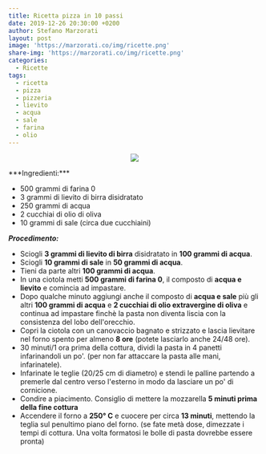 ```yaml
---
title: Ricetta pizza in 10 passi
date: 2019-12-26 20:30:00 +0200
author: Stefano Marzorati
layout: post
image: 'https://marzorati.co/img/ricette.png'
share-img: 'https://marzorati.co/img/ricette.png'
categories:
  - Ricette
tags:
  - ricetta
  - pizza
  - pizzeria
  - lievito
  - acqua
  - sale
  - farina
  - olio
---
```

<p align="center">
  <img src="https://marzorati.co/img/post/pizza.jpg">
</p>   
***Ingredienti:***   

  - 500 grammi di farina 0
  - 3 grammi di lievito di birra disidratato
  - 250 grammi di acqua
  - 2 cucchiai di olio di oliva
  - 10 grammi di sale (circa due cucchiaini)

***Procedimento:***   

* Sciogli **3 grammi di lievito di birra** disidratato in **100 grammi di acqua**.
* Sciogli **10 grammi di sale** in **50 grammi di acqua**.
* Tieni da parte altri **100 grammi di acqua**.
* In una ciotola metti **500 grammi di farina 0**, il composto di **acqua e lievito** e comincia ad impastare.
* Dopo qualche minuto aggiungi anche il composto di **acqua e sale** più gli altri **100 grammi di acqua** e **2 cucchiai di olio extravergine di oliva** e continua ad impastare finchè la pasta non diventa liscia con la consistenza del lobo dell'orecchio.
* Copri la ciotola con un canovaccio bagnato e strizzato e lascia lievitare nel forno spento per almeno **8 ore** (potete lasciarlo anche 24/48 ore).
* 30 minuti/1 ora prima della cottura, dividi la pasta in 4 panetti infarinandoli un po'. (per non far attaccare la pasta alle mani, infarinatele).
* Infarinate le teglie (20/25 cm di diametro) e stendi le palline partendo a premerle dal centro verso l'esterno in modo da lasciare un po' di cornicione.
* Condire a piacimento. Consiglio di mettere la mozzarella **5 minuti prima della fine cottura**
* Accendere il forno a **250° C** e cuocere per circa **13 minuti**, mettendo la teglia sul penultimo piano del forno. (se fate metà dose, dimezzate i tempi di cottura. Una volta formatosi le bolle di pasta dovrebbe essere pronta)